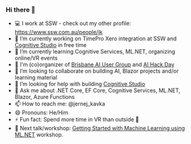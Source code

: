### Hi there 👋

- 💻 I work at SSW - check out my other profile: https://www.ssw.com.au/people/jk
- 🔭 I’m currently working on TimePro Xero integration at SSW and [Cognitive Studio](https://github.com/jernejk/CognitiveServices.Explorer) in free time
- 🌱 I’m currently learning Cognitive Services, ML.NET, organizing online/VR events
- 🎤 I'm (co)organizer of [Brisbane AI User Group](https://www.meetup.com/Brisbane-AI-User-Group/) and [AI Hack Day](https://aihackday.com/)
- 👯 I’m looking to collaborate on building AI, Blazor projects and/or learning material
- 🤔 I’m looking for help with building [Cognitive Studio](https://github.com/jernejk/CognitiveServices.Explorer)
- 💬 Ask me about .NET Core, EF Core, Cognitive Services, ML.NET, Blazor, Azure Functions
- 📫 How to reach me: @jernej_kavka
- 😄 Pronouns: He/Him
- ⚡ Fun fact: Spend more time in VR than outside 🤖
- 🎥 Next talk/workshop: [Getting Started with Machine Learning using ML.NET](https://ndcminnesota.com/agenda/getting-started-with-machine-learning-using-mlnet-0r7l/0jy71lj4nx6) workshop.

